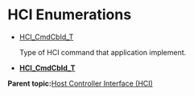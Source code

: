 # HCI Enumerations

-   [HCI\_CmdCbId\_T](GUID-F432743F-660B-43C4-8C64-E04070480B51.md)

    Type of HCI command that application implement.


-   **[HCI\_CmdCbId\_T](GUID-F432743F-660B-43C4-8C64-E04070480B51.md)**  


**Parent topic:**[Host Controller Interface \(HCI\)](GUID-14B8CE18-5E39-45E9-B31C-E34937BD51D3.md)

